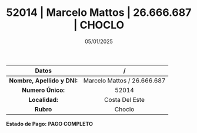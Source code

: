 ﻿---
title: 52014 | Marcelo Mattos | 26.666.687 | CHOCLO
date: 05/01/2025
draft: false
tags: ['costa-del-este', 'titular', 'choclo']
---

|          **Datos**          |  /  |
|:---------------------------:|:---:|
| **Nombre, Apellido y DNI:** | Marcelo Mattos / 26.666.687 |
|      **Numero Único:**      | 52014 |
|        **Localidad:**       | Costa Del Este |
|          **Rubro**          | Choclo |

**Estado de Pago:** **PAGO COMPLETO**
